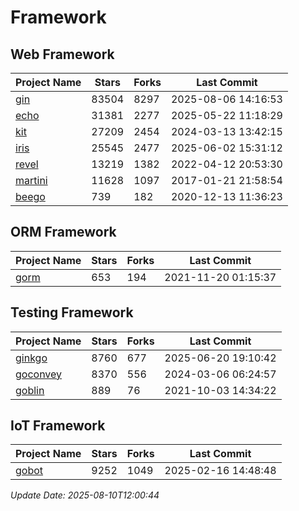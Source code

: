 # Framework

## Web Framework
| Project Name | Stars | Forks | Last Commit |
| ------------ | ----- | ----- | ----------- |
| [gin](https://github.com/gin-gonic/gin) | 83504 | 8297 | 2025-08-06 14:16:53 |
| [echo](https://github.com/labstack/echo) | 31381 | 2277 | 2025-05-22 11:18:29 |
| [kit](https://github.com/go-kit/kit) | 27209 | 2454 | 2024-03-13 13:42:15 |
| [iris](https://github.com/kataras/iris) | 25545 | 2477 | 2025-06-02 15:31:12 |
| [revel](https://github.com/revel/revel) | 13219 | 1382 | 2022-04-12 20:53:30 |
| [martini](https://github.com/go-martini/martini) | 11628 | 1097 | 2017-01-21 21:58:54 |
| [beego](https://github.com/astaxie/beego) | 739 | 182 | 2020-12-13 11:36:23 |

## ORM Framework
| Project Name | Stars | Forks | Last Commit |
| ------------ | ----- | ----- | ----------- |
| [gorm](https://github.com/jinzhu/gorm) | 653 | 194 | 2021-11-20 01:15:37 |

## Testing Framework
| Project Name | Stars | Forks | Last Commit |
| ------------ | ----- | ----- | ----------- |
| [ginkgo](https://github.com/onsi/ginkgo) | 8760 | 677 | 2025-06-20 19:10:42 |
| [goconvey](https://github.com/smartystreets/goconvey) | 8370 | 556 | 2024-03-06 06:24:57 |
| [goblin](https://github.com/franela/goblin) | 889 | 76 | 2021-10-03 14:34:22 |

## IoT Framework
| Project Name | Stars | Forks | Last Commit |
| ------------ | ----- | ----- | ----------- |
| [gobot](https://github.com/hybridgroup/gobot) | 9252 | 1049 | 2025-02-16 14:48:48 |

*Update Date: 2025-08-10T12:00:44*